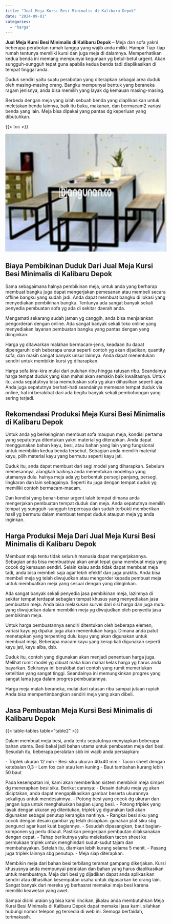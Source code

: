 ```yaml
---
title: "Jual Meja Kursi Besi Minimalis di Kalibaru Depok"
date: "2024-09-01"
categories: 
  - "harga"
---
```


**Jual Meja Kursi Besi Minimalis di Kalibaru Depok** – Meja dan sofa yakni beberapa perabotan rumah tangga yang wajib anda miliki. Hampir Tiap-tiap rumah tentunya memiliki kursi dan juga meja di dalamnya. Memperhatikan kedua benda ini memang mempunyai kegunaan yg betul-betul urgent. Akan sungguh-sungguh tepat guna apabila kedua benda tadi diaplikasikan di tempat tinggal anda.

Duduk sendiri yaitu suatu perabotan yang diterapkan sebagai area duduk oleh masing-masing orang. Bangku mempunyai bentuk yang beraneka ragam jenisnya, anda bisa memilih yang layak dg kemauan masing-masing.

Berbeda dengan meja yang ialah sebuah benda yang diaplikasikan untuk meletakan benda lainnya, baik itu buku, makanan, dan bermacam2 variasi benda yang lain. Meja bisa dipakai yang pantas dg keperluan yang dibutuhkan.

{{< toc >}}

![Jual Meja Kursi Besi Minimalis di Kalibaru Depok](/images/jual-meja-besi-murah14.png)

## Biaya Pembikinan Duduk Dari Jual Meja Kursi Besi Minimalis di Kalibaru Depok

Sama sebagaimana halnya pembikinan meja, untuk anda yang berharap membuat bangku juga dapat mengerjakan pemesanan atau membeli secara offline bangku yang sudah jadi. Anda dapat membuat bangku di lokasi yang menyediakan pembikinan bangku. Tentunya ada sangat banyak sekali penyedia pembuatan sofa yg ada di sekitar daerah anda.

Mengamati sekarang sudah jaman yg canggih, anda bisa menjalankan pengorderan dengan online. Ada sangat banyak sekali toko online yang menyediakan layanan pembuatan bangku yang pantas dengan yang diinginkan.

Harga yg ditawarkan malahan bermacam-jenis, keadaan itu dapat dipengaruhi oleh beberapa unsur seperti contoh yg akan dijadikan, quantity sofa, dan masih sangat banyak unsur lainnya. Anda dapat menentukan sendiri untuk membikin kursi yg diharapkan.

Harga sofa kira-kira mulai dari puluhan ribu hingga ratusan ribu. Seandainya harga tempat duduk yang kian mahal akan semakin baik kwalitasnya. Untuk itu, anda sepatutnya bisa memutuskan sofa yg akan dihasilkan seperti apa. Anda juga sepatutnya berhati-hati seandainya memesan tempat duduk via online, hal ini berakibat dari ada begitu banyak sekali pembohongan yang sering terjadi.

## Rekomendasi Produksi Meja Kursi Besi Minimalis di Kalibaru Depok

Untuk anda yg berkeinginan membuat sofa maupun meja, kondisi pertama yang sepatutnya ditentukan yakni material yg diterapkan. Anda dapat menggunakan bahan kayu, besi, atau bahan yang lain yang fungsional untuk membikin kedua benda tersebut. Sebagian anda memilih material kayu, pilih material kayu yang bermutu seperti kayu jati.

Duduk itu, anda dapat membuat dari segi model yang diharapkan. Sebelum memesannya, alangkah baiknya anda menentukan modelnya yang utamanya dulu. halnya meja ada yg berbentuk persegi panjang, persegi, lingkaran dan lain sebagainya. Seperti itu juga dengan tempat duduk yg memiliki contoh bermacam-macam.

Dan kondisi yang benar-benar urgent ialah tempat dimana anda mengerjakan pembuatan tempat duduk dan meja. Anda sepatutnya memilih tempat yg sungguh-sungguh terpercaya dan sudah terbukti memberikan hasil yg bermutu dalam membuat tempat duduk ataupun meja yg anda inginkan.

## Harga Produksi Meja Dari Jual Meja Kursi Besi Minimalis di Kalibaru Depok

Membuat meja tentu tidak seluruh manusia dapat mengerjakannya. Sebagian anda bisa membuatnya akan amat tepat guna membuat meja yang cocok dg kemauan sendiri. Selain kalau anda tidak dapat membuat meja tadi, anda bisa membeli saja agar lebih efektif dan juga praktis. Anda bisa membeli meja yg telah diwujudkan atau mengorder kepada pembuat meja untuk membuatkan meja yang sesuai dengan yang diinginkan.

Ada sangat banyak sekali penyedia jasa pembikinan meja, lazimnya di sekitar tempat terdapat sebagian tempat khusus yang menyediakan jasa pembuatan meja. Anda bisa melakukan survei dari sisi harga dan juga mutu yang diwujudkan dalam membikin meja yg diwujudkan oleh penyedia jasa pembikinan meja.

Untuk harga pembuatannya sendiri ditentukan oleh beberapa elemen, variasi kayu yg dipakai juga akan menentukan harga. Dimana anda patut menetapkan yang terpenting dulu kayu yang akan digunakan untuk membuat meja, Beberapa macam kayu yang kerap kali digunakan seperti kayu jati, kayu alba, dsb.

Duduk itu, contoh yang digunakan akan menjadi penentuan harga juga. Melihat rumit model yg dibuat maka kian mahal kelas harga yg harus anda bayarkan. Sekiranya ini berakibat dari contoh yang rumit memerlukan ketelitian yang sangat tinggi. Seandainya ini memungkinkan progres yang sangat lama juga dalam progres pembuatannya.

Harga meja malah beraneka, mulai dari ratusan ribu sampai jutaan rupiah. Anda bisa mempertimbangkan sendiri meja yang akan dibeli.

## Jasa Pembuatan Meja Kursi Besi Minimalis di Kalibaru Depok

{{< table-tables table="table2" >}}

Dalam membuat meja besi, anda tentu sepatutnya menyiapkan beberapa bahan utama. Besi bakal jadi bahan utama untuk pembuatan meja dari besi. Sesudah itu, beberapa peralatan sbb ini wajib anda persiapkan:

\- Triplek ukuran 12 mm - Besi siku ukuran 40x40 mm - Tacon sheet dengan ketebalan 0,3 - Lem fox cair atau lem kuning - Baut tambahan kurang lebih 50 baut

Pada kesempatan ini, kami akan memberikan sistem membikin meja simpel dg menerapkan besi siku. Berikut caranya: - Desain dahulu meja yg akan diciptakan, anda dapat mengaplikasikan gambar beserta ukurannya sekaligus untuk mendesainnya. - Potong besi yang cocok dg ukuran dan jangan lupa untuk menghaluskan bagian ujung besi. - Potong triplek yang layak dengan ukuran yg ditentukan, triplek yg digunakan tadi akan digunakan sebagai penutup kerangka nantinya. - Rangkai besi siku yang cocok dengan desain gambar yg telah disiapkan. gunakan plat siku sbg pengunci agar kuat kuat bagiannya. - Sesudah dipasangkan, baut bagian-komponen yg perlu dibaut. Pastikan pengerjaan pembautan dilaksanakan dengan cepat. - Tahap berikutnya yaitu melekatkan tacon sheet ke permukaan triplek untuk menghindari sudut-sudut tajam dan membahayakan. Setelah itu, diamkan lebih kurang selama 5 menit. - Pasang juga triplek lainnya sbg penutup. - Meja siap diterapkan.

Membikin meja dari bahan besi terbilang teramat gampang dikerjakan. Kursi khususnya anda mempunyai peralatan dan bahan yang harus diaplikasikan untuk membuatnya. Meja dari besi yg dijadikan dapat anda aplikasikan sendiri atau dihasilkan kesempatan usaha untuk dipasarkan ke orang lain. Sangat banyak dari mereka yg berhasrat memakai meja besi karena memiliki keawetan yang awet.

Sampai disini uraian yg bisa kami rincikan, jikalau anda membutuhkan Meja Kursi Besi Minimalis di Kalibaru Depok dapat memakai jasa kami, silahkan hubungi nomor telepon yg tersedia di web ini. Semoga berfaidah, terimakasih.
